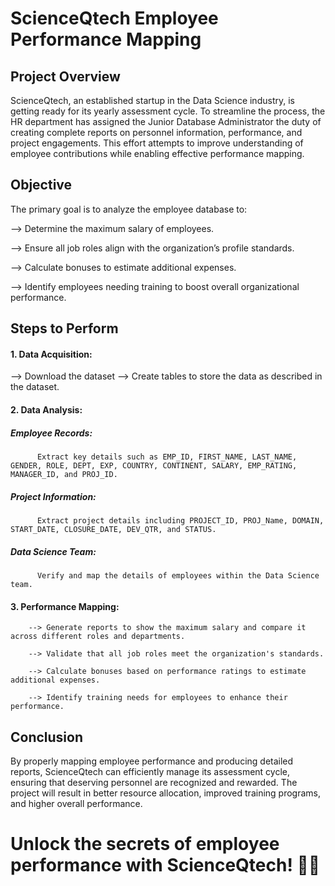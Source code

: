 # ScienceQtech Employee Performance Mapping

## Project Overview

ScienceQtech, an established startup in the Data Science industry, is getting ready for its yearly assessment cycle. To streamline the process, the HR department has assigned the Junior Database Administrator the duty of creating complete reports on personnel information, performance, and project engagements. This effort attempts to improve understanding of employee contributions while enabling effective performance mapping.

## Objective

The primary goal is to analyze the employee database to:

  --> Determine the maximum salary of employees.
  
  --> Ensure all job roles align with the organization’s profile standards.
  
  --> Calculate bonuses to estimate additional expenses.
  
  --> Identify employees needing training to boost overall organizational performance.

## Steps to Perform
#### 1. Data Acquisition:

 --> Download the dataset
 --> Create tables to store the data as described in the dataset.
 
#### 2. Data Analysis:

  ##### Employee Records:
  
          Extract key details such as EMP_ID, FIRST_NAME, LAST_NAME, GENDER, ROLE, DEPT, EXP, COUNTRY, CONTINENT, SALARY, EMP_RATING, MANAGER_ID, and PROJ_ID.
          
  #####   Project Information:
  
          Extract project details including PROJECT_ID, PROJ_Name, DOMAIN, START_DATE, CLOSURE_DATE, DEV_QTR, and STATUS.

  ##### Data Science Team:

          Verify and map the details of employees within the Data Science team.

 #### 3. Performance Mapping:

        --> Generate reports to show the maximum salary and compare it across different roles and departments.
        
        --> Validate that all job roles meet the organization's standards.
        
        --> Calculate bonuses based on performance ratings to estimate additional expenses.
        
        --> Identify training needs for employees to enhance their performance.

## Conclusion
By properly mapping employee performance and producing detailed reports, ScienceQtech can efficiently manage its assessment cycle, ensuring that deserving personnel are recognized and rewarded. The project will result in better resource allocation, improved training programs, and higher overall performance.


# Unlock the secrets of employee performance with ScienceQtech! 🚀💼



